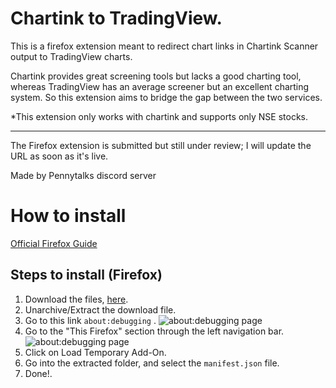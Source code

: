 # Chartink to TradingView.

This is a firefox extension meant to redirect chart links in Chartink Scanner output to TradingView charts.

Chartink provides great screening tools but lacks a good charting tool, whereas TradingView has an average screener but an excellent charting system. So this extension aims to bridge the gap between the two services.

\*This extension only works with chartink and supports only NSE stocks.

---

The Firefox extension is submitted but still under review; I will update the URL as soon as it's live.

Made by Pennytalks discord server

# How to install

[Official Firefox Guide](https://developer.mozilla.org/en-US/docs/Mozilla/Add-ons/WebExtensions/Your_first_WebExtension#installing)

## Steps to install (Firefox)

1.  Download the files, [here](https://codeload.github.com/devAgam/chartink-to-tradingview-firefox-extension/zip/refs/heads/main).
2.  Unarchive/Extract the download file.
3.  Go to this link `about:debugging` .
    ![about:debugging page](https://stonk-code-assets.s3.ap-south-1.amazonaws.com/Screenshot+2023-01-19+at+10.31.58+AM.png "about:debugging")
4.  Go to the "This Firefox" section through the left navigation bar.
    ![about:debugging page](https://stonk-code-assets.s3.ap-south-1.amazonaws.com/Screenshot+2023-01-19+at+10.36.20+AM.png "about:debugging")
5.  Click on Load Temporary Add-On.
6.  Go into the extracted folder, and select the `manifest.json` file.
7.  Done!.
